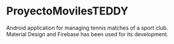 # ProyectoMovilesTEDDY
Android application for managing tennis matches of a sport club.  
Material Design and Firebase has been used for its development.
